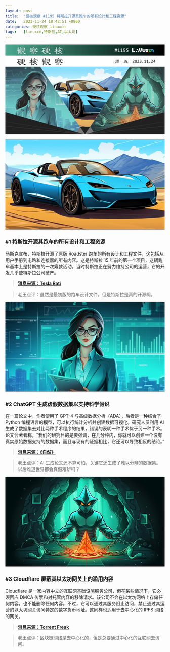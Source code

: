 ```yaml
---
layout: post
title:	"硬核观察 #1195 特斯拉开源其跑车的所有设计和工程资源"
date:	2023-11-24 18:42:51 +0800 
categories:	硬核观察 linuxcn 
tags:	[linuxcn,特斯拉,AI,以太坊]
---
```



![](/Asserts/Images/album/202311/24/184135tnr7jv0wsc0rw1wr.jpg)


![](/Asserts/Images/album/202311/24/184143twpe2z7004p4p1l0.png)


### #1 特斯拉开源其跑车的所有设计和工程资源


马斯克宣布，特斯拉开源了原版 Roadster 跑车的所有设计和工程文件，这包括从用户手册到电路和连接器的所有内容。这是特斯拉 15 年前的第一个项目，这辆跑车基本上是特斯拉的一次筹款活动。当时特斯拉正在努力维持公司的运营，它的开发几乎使特斯拉公司破产。



> 
> **[消息来源：Tesla Rati](https://www.teslarati.com/tesla-roadster-open-source-design-engineering/)**
> 
> 
> 



> 
> 老王点评：虽然是最初版的跑车设计文件，但是特斯拉是真的开源啊。
> 
> 
> 


![](/Asserts/Images/album/202311/24/184207ym19p6qbd986p9v9.png)


### #2 ChatGPT 生成虚假数据集以支持科学假说


在一篇论文中，作者使用了 GPT-4 与高级数据分析（ADA），后者是一种结合了 Python 编程语言的模型，可以执行统计分析并创建数据可视化。研究人员利用 AI 生成了数据集去对比两种手术程序的结果，错误的表明一种手术优于另一种手术。论文合著者称，“我们的研究目的是要强调，在几分钟内，你就可以创建一个没有真实原始数据支持的数据集，而且与现有的证据相比，它还可以导致相反的结论。”



> 
> **[消息来源：《自然》](https://www.nature.com/articles/d41586-023-03635-w)**
> 
> 
> 



> 
> 老王点评：AI 生成论文还不算可怕，关键它还生成了难以分辨的数据集。以后难道世界都会真假难辨吗？
> 
> 
> 


![](/Asserts/Images/album/202311/24/184231bgoz2oetthafotvt.png)


### #3 Cloudflare 屏蔽其以太坊网关上的滥用内容


Cloudflare 是一家内容中立的互联网基础设施服务公司，但在某些情况下，它必须回应 DMCA 传票和对托管内容的移除请求。该公司不会在以太坊网络上存储任何内容，也不能删除任何内容。不过，它可以通过其服务阻止访问，禁止通过其运营的以太坊网关访问特定的数字货币地址。这同样也适用于去中心化的 IPFS 网络的网关。



> 
> **[消息来源：Torrent Freak](https://torrentfreak.com/cloudflare-blocks-abusive-content-on-its-ethereum-gateway-231121/)**
> 
> 
> 



> 
> 老王点评：区块链网络是去中心化的，但是总要通过中心化的互联网去访问。
> 
> 
>
